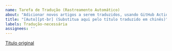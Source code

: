 ```yaml
---
name: Tarefa de Tradução (Rastreamento Automático)
about: "Adicionar novos artigos a serem traduzidos, usando GitHub Actions para rastreamento automático."
title: "[Auto][pt-br] (Substitua aqui pelo título traduzido em chinês)"
labels: Tradução-necessária
assignees: ''
---
```


[Título original](https://example.com/path/to/your/article/)
